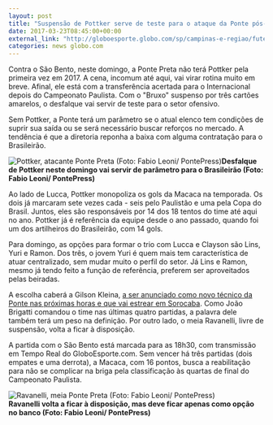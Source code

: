 ```yaml
---
layout: post
title: "Suspensão de Pottker serve de teste para o ataque da Ponte pós-Paulistão "
date: 2017-03-23T08:45:00+00:00
external_link: "http://globoesporte.globo.com/sp/campinas-e-regiao/futebol/times/ponte-preta/noticia/2017/03/suspensao-de-pottker-serve-de-teste-para-o-ataque-da-ponte-pos-paulistao.html"
categories: news globo.com
---
```

Contra o São Bento, neste domingo, a Ponte Preta não terá Pottker pela primeira vez em 2017. A cena, incomum até aqui, vai virar rotina muito em breve. Afinal, ele está com a transferência acertada para o Internacional depois do Campeonato Paulista. Com o "Bruxo" suspenso por três cartões amarelos, o desfalque vai servir de teste para o setor ofensivo.&nbsp;

Sem Pottker, a Ponte terá um parâmetro se o atual elenco tem condições de suprir sua saída ou se será necessário buscar reforços no mercado. A tendência é que a diretoria reponha a baixa com alguma contratação para o Brasileirão.&nbsp;

 ![Pottker, atacante Ponte Preta (Foto: Fabio Leoni/ PontePress)](http://s2.glbimg.com/Lz4vlClDjs5br7bFLcnljhGmT3c=/0x0:1000x521/690x360/s.glbimg.com/es/ge/f/original/2017/03/14/pottker.jpg "Pottker, atacante Ponte Preta (Foto: Fabio Leoni/ PontePress)")**Desfalque de Pottker neste domingo vai servir de parâmetro para o Brasileirão (Foto: Fabio Leoni/ PontePress)**

Ao lado de Lucca, Pottker monopoliza os gols da Macaca na temporada. Os dois já marcaram sete vezes cada - seis pelo Paulistão e uma pela Copa do Brasil. Juntos, eles são responsáveis por 14 dos 18 tentos do time até aqui no ano. Pottker já é referência da equipe desde o ano passado, quando foi um dos artilheiros do Brasileirão, com 14 gols.&nbsp;

Para domingo, as opções para formar o trio com Lucca e Clayson são Lins, Yuri e Ramon. Dos três, o jovem Yuri é quem mais tem característica de atuar centralizado, sem mudar muito o perfil do setor. Já Lins e Ramon, mesmo já tendo feito a função de referência, preferem ser aproveitados pelas beiradas.&nbsp;

A escolha caberá a Gilson Kleina, [a ser anunciado como novo técnico da Ponte nas próximas horas e que vai estrear em Sorocaba](http://globoesporte.globo.com/sp/campinas-e-regiao/futebol/times/ponte-preta/noticia/2017/03/ponte-alinha-ultimos-detalhes-para-anunciar-gilson-kleina-ainda-nesta-4.html). Como João Brigatti comandou o time nas últimas quatro partidas, a palavra dele também terá um peso na definição. Por outro lado, o meia Ravanelli, livre de suspensão, volta a ficar à disposição.&nbsp;

A partida com o São Bento está marcada para as 18h30, com transmissão em Tempo Real do GloboEsporte.com. Sem vencer há três partidas (dois empates e uma derrota), a Macaca, com 16 pontos, busca a reabilitação para não se complicar na briga pela classificação às quartas de final do Campeonato Paulista.&nbsp;

 ![Ravanelli, meia Ponte Preta (Foto: Fabio Leoni/ PontePress)](http://s2.glbimg.com/jFLYjzNNk9zusqdO3NcdEbNQDu0=/0x12:1000x533/690x360/s.glbimg.com/es/ge/f/original/2017/02/10/ravanelli.jpg "Ravanelli, meia Ponte Preta (Foto: Fabio Leoni/ PontePress)")**Ravanelli&nbsp;volta a ficar à disposição, mas deve ficar apenas como opção no banco (Foto: Fabio Leoni/ PontePress)**


